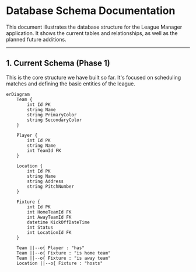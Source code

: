 # Database Schema Documentation

This document illustrates the database structure for the League Manager application. It shows the current tables and relationships, as well as the planned future additions.

---

## 1. Current Schema (Phase 1)

This is the core structure we have built so far. It's focused on scheduling matches and defining the basic entities of the league.

```mermaid
erDiagram
    Team {
        int Id PK
        string Name
        string PrimaryColor
        string SecondaryColor
    }

    Player {
        int Id PK
        string Name
        int TeamId FK
    }

    Location {
        int Id PK
        string Name
        string Address
        string PitchNumber
    }

    Fixture {
        int Id PK
        int HomeTeamId FK
        int AwayTeamId FK
        datetime KickOffDateTime
        int Status
        int LocationId FK
    }

    Team ||--o{ Player : "has"
    Team ||--o{ Fixture : "is home team"
    Team ||--o{ Fixture : "is away team"
    Location ||--o{ Fixture : "hosts"